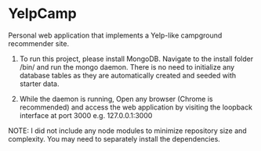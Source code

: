 # YelpCamp
Personal web application that implements a Yelp-like campground recommender site.

1. To run this project, please install MongoDB. Navigate to the install folder /bin/ and run the mongo daemon. There is no need to initialize any database tables as they are automatically created and seeded with starter data.

2. While the daemon is running, Open any browser (Chrome is recommended) and access the web application by visiting the loopback interface at port 3000
	e.g. 127.0.0.1:3000

NOTE: I did not include any node modules to minimize repository size and complexity. You may need to separately install the dependencies. 
